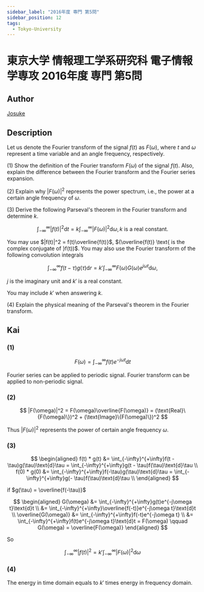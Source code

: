 ```yaml
---
sidebar_label: "2016年度 専門 第5問"
sidebar_position: 12
tags:
  - Tokyo-University
---
```

# 東京大学 情報理工学系研究科 電子情報学専攻 2016年度 専門 第5問


## **Author**
[Josuke](https://www.xiaohongshu.com/user/profile/6136a1b40000000002025c4f?xhsshare=QQ&appuid=5de61ebb0000000001004b64&apptime=1718276766)

## **Description**
Let us denote the Fourier transform of the signal $f(t)$ as $F(\omega)$, where $t$ and $\omega$ represent a time variable and an angle frequency, respectively.

(1) Show the definition of the Fourier transform $F(\omega)$ of the signal $f(t)$.
Also, explain the difference between the Fourier transform and the Fourier series expansion.

(2) Explain why $|F(\omega)|^2$ represents the power spectrum, i.e., the power at a certain angle frequency of $\omega$.

(3) Derive the following Parseval's theorem in the Fourier transform and determine $k$.

$$
\int_{-\infty}^{\infty}|f(t)|^2\text{d}t = k\int_{-\infty}^{\infty}|F(\omega)|^2\text{d}\omega, k\text{ is a real constant.}
$$

You may use $|f(t)|^2 = f(t)\overline{f(t)}$, $(\overline{f(t)} \text{ is the complex conjugate of }f(t))$. You may also use the Fourier transform of the following convolution integrals

$$
\int_{-\infty}^{\infty}f(t - \tau)g(\tau)\text{d}r = k'\int_{-\infty}^{\infty}F(\omega)G(\omega)e^{j\omega t}\text{d}\omega ,
$$

$j$ is the imaginary unit and $k'$ is a real constant.

You may include $k'$ when answering $k$.

(4) Explain the physical meaning of the Parseval's theorem in the Fourier transform.

## **Kai**
### (1)

$$
F(\omega) = \int_{-\infty}^{\infty}f(t)e^{-j\omega t}\text{d}t
$$

Fourier series can be applied to periodic signal. Fourier transform can be applied to non-periodic signal.

### (2)

$$
|F(\omega)|^2 = F(\omega)\overline{F(\omega)} = (\text{Real}\{F(\omega)\})^2 + (\text{Image}\{F(\omega)\})^2
$$

Thus $|F(\omega)|^2$ represents the power of certain angle frequency $\omega$.

### (3)

$$
\begin{aligned}
f(t) * g(t) &= \int_{-\infty}^{+\infty}f(t - \tau)g(\tau)\text{d}\tau = \int_{-\infty}^{+\infty}g(t - \tau)f(\tau)\text{d}\tau \\
f(0) * g(0) &= \int_{-\infty}^{+\infty}f(-\tau)g(\tau)\text{d}\tau = \int_{-\infty}^{+\infty}g(- \tau)f(\tau)\text{d}\tau \\
\end{aligned}
$$

if $g(\tau) = \overline{f(-\tau)}$

$$
\begin{aligned}
G(\omega) &= \int_{-\infty}^{+\infty}g(t)e^{-j\omega t}\text{d}t \\
&= \int_{-\infty}^{+\infty}\overline{f(-t)}e^{-j\omega t}\text{d}t \\
\overline{G(\omega)} &= \int_{-\infty}^{+\infty}f(-t)e^{-j\omega t} \\
&= \int_{-\infty}^{+\infty}f(t)e^{-j\omega t}\text{d}t = F(\omega) \qquad G(\omega) = \overline{F(\omega)}
\end{aligned}
$$

So

$$
\int_{-\infty}^{\infty}|f(t)|^2 = k'\int_{-\infty}^{\infty}|F(\omega)|^2 \text{d}\omega
$$

### (4)
The energy in time domain equals to $k'$ times energy in frequency domain.